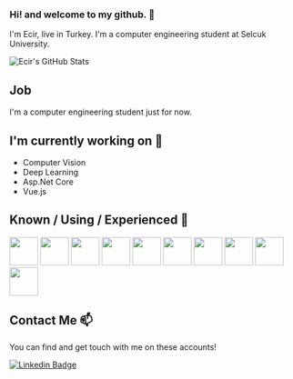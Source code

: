 ### Hi! and welcome to my github. 👋


I'm Ecir, live in Turkey. I'm a computer engineering student at Selcuk University. 

![Ecir's GitHub Stats](https://github-readme-stats.vercel.app/api?username=ecirsulga&show_icons=true)

## Job

I'm a computer engineering student just for now. 

## I'm currently working on 🔭

- Computer Vision
- Deep Learning
- Asp.Net Core
- Vue.js


## Known / Using / Experienced 🧠

<code><a href="#" target="_blank"><img height="50" src="https://seeklogo.com/images/T/T-SQL-logo-BF9E675F45-seeklogo.com.gif"></a></code>
<code><a href="#" target="_blank"><img height="50" src="https://seeklogo.com/images/M/microsoft-sql-server-logo-96AF49E2B3-seeklogo.com.png"></a></code>
<code><a href="https://www.opencv.org/" target="_blank"><img height="50" src="https://www.vectorlogo.zone/logos/opencv/opencv-ar21.svg"></a></code>
<code><a href="https://www.python.org/" target="_blank"><img height="50" src="https://www.vectorlogo.zone/logos/python/python-ar21.svg"></a></code>
<code><a href="https://www.python.org/" target="_blank"><img height="50" src="https://www.vectorlogo.zone/logos/numpy/numpy-ar21.svg"></a></code>
<code><a href="https://www.javascript.info/" target="_blank"><img height="50" src="https://www.vectorlogo.zone/logos/javascript/javascript-ar21.svg"></a></code>
<code><a href="https://www.vuejs.org/" target="_blank"><img height="50" src="https://seeklogo.com/images/V/vuejs-logo-17D586B587-seeklogo.com.png"></a></code>
<code><a href="https://www.microsoft.com/" target="_blank"><img height="50" src="https://www.vectorlogo.zone/logos/dotnet/dotnet-ar21.svg"></a></code>
<code><a href="https://www.jetbrains.com/" target="_blank"><img height="50" src="https://www.vectorlogo.zone/logos/jetbrains/jetbrains-ar21.svg"></a></code>
<code><a href="https://code.visualstudio.com" target="_blank"><img height="50" src="https://www.vectorlogo.zone/logos/visualstudio_code/visualstudio_code-ar21.svg"></a></code>



## Contact Me 📫

You can find and get touch with me on these accounts!

[![Linkedin Badge](https://img.shields.io/badge/ahmedylmz-follow%20on%20linkedin-blue?style=for-the-badge&logo=linkedin)](https://www.linkedin.com/in/ahmedylmz/)
